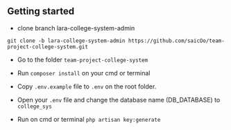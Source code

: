 ## Getting started

- clone branch lara-college-system-admin

```
git clone -b lara-college-system-admin https://github.com/saicOo/team-project-college-system.git
```

- Go to the folder `team-project-college-system`

- Run `composer install` on your cmd or terminal

- Copy `.env.example` file to `.env` on the root folder.

- Open your `.env` file and change the database name (DB_DATABASE) to `college_sys`

- Run on cmd or terminal `php artisan key:generate`
